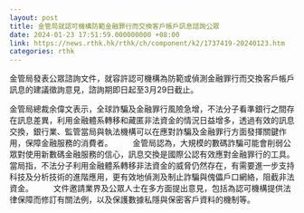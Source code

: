 ```yaml
---
layout: post
title: 金管局就認可機構防範金融罪行而交換客戶帳戶訊息諮詢公眾
date: 2024-01-23 17:51:59.000000000 +08:00
link: https://news.rthk.hk/rthk/ch/component/k2/1737419-20240123.htm
categories: rthk
---
```


金管局發表公眾諮詢文件，就容許認可機構為防範或偵測金融罪行而交換客戶帳戶訊息的建議徵詢意見，諮詢期即日起至3月29日截止。

金管局總裁余偉文表示，全球詐騙及金融罪行風險急增，不法分子看準銀行之間存在訊息差異，利用金融體系轉移和藏匿非法資金的情況日益增多，透過有效的訊息交換，銀行業、監管當局與執法機構可以在應對詐騙及金融罪行方面發揮關鍵作用，保障金融服務的消費者。
　　 
金管局認為，大規模的數碼詐騙可能會削弱公眾對使用新數碼金融服務的信心，訊息交換是國際公認有效應對金融罪行的工具。當局指，不法分子利用金融體系轉移非法資金的威脅仍然存在，有需要進一步支持科技及分析技術的進階應用，更有效地偵測及制止詐騙與傀儡戶口網絡，阻截非法資金。 
　　 
文件邀請業界及公眾人士在多方面提出意見，包括為認可機構提供法律保障而修訂有關法例，以及保護數據私隱與保密客戶資料的機制等。
